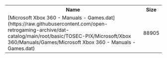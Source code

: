 <table>
<tr><th>Name</th><th>Size</th></tr>
<tr><td>
[Microsoft Xbox 360 - Manuals - Games.dat](https://raw.githubusercontent.com/open-retrogaming-archive/dat-catalog/main/root/basic/TOSEC-PIX/Microsoft/Xbox 360/Manuals/Games/Microsoft Xbox 360 - Manuals - Games.dat)
</td><td>88905</td></tr>
</table>
